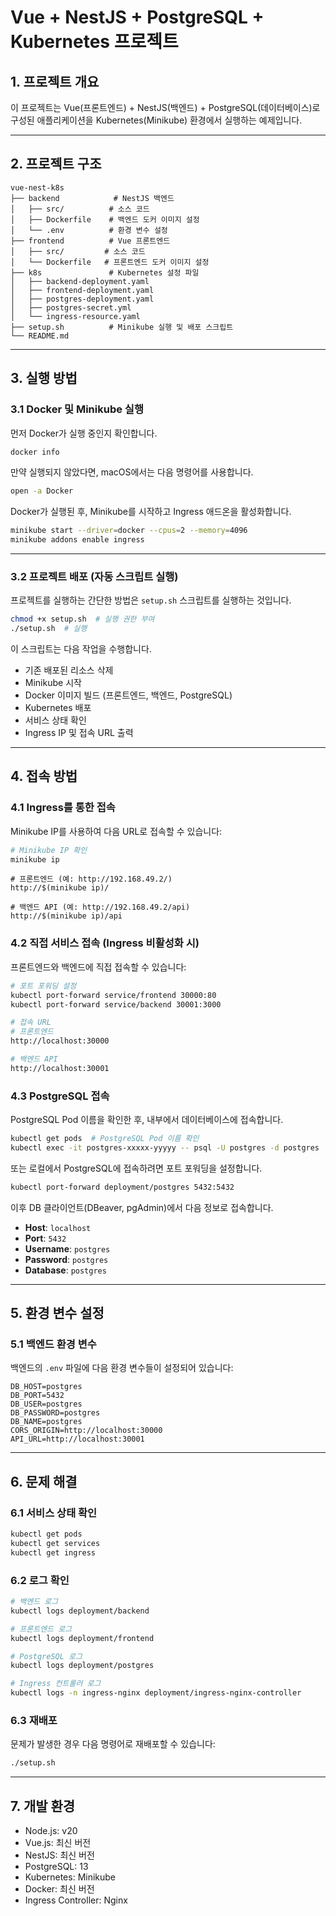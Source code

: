 # Vue + NestJS + PostgreSQL + Kubernetes 프로젝트

## 1. 프로젝트 개요

이 프로젝트는 Vue(프론트엔드) + NestJS(백엔드) + PostgreSQL(데이터베이스)로 구성된 애플리케이션을 Kubernetes(Minikube) 환경에서 실행하는 예제입니다.

---

## 2. 프로젝트 구조

```
vue-nest-k8s
├── backend            # NestJS 백엔드
│   ├── src/          # 소스 코드
│   ├── Dockerfile    # 백엔드 도커 이미지 설정
│   └── .env          # 환경 변수 설정
├── frontend          # Vue 프론트엔드
│   ├── src/         # 소스 코드
│   └── Dockerfile   # 프론트엔드 도커 이미지 설정
├── k8s               # Kubernetes 설정 파일
│   ├── backend-deployment.yaml
│   ├── frontend-deployment.yaml
│   ├── postgres-deployment.yaml
│   ├── postgres-secret.yml
│   └── ingress-resource.yaml
├── setup.sh          # Minikube 실행 및 배포 스크립트
└── README.md
```

---

## 3. 실행 방법

### 3.1 Docker 및 Minikube 실행

먼저 Docker가 실행 중인지 확인합니다.

```bash
docker info
```

만약 실행되지 않았다면, macOS에서는 다음 명령어를 사용합니다.

```bash
open -a Docker
```

Docker가 실행된 후, Minikube를 시작하고 Ingress 애드온을 활성화합니다.

```bash
minikube start --driver=docker --cpus=2 --memory=4096
minikube addons enable ingress
```

---

### 3.2 프로젝트 배포 (자동 스크립트 실행)

프로젝트를 실행하는 간단한 방법은 `setup.sh` 스크립트를 실행하는 것입니다.

```bash
chmod +x setup.sh  # 실행 권한 부여
./setup.sh  # 실행
```

이 스크립트는 다음 작업을 수행합니다.

- 기존 배포된 리소스 삭제
- Minikube 시작
- Docker 이미지 빌드 (프론트엔드, 백엔드, PostgreSQL)
- Kubernetes 배포
- 서비스 상태 확인
- Ingress IP 및 접속 URL 출력

---

## 4. 접속 방법

### 4.1 Ingress를 통한 접속

Minikube IP를 사용하여 다음 URL로 접속할 수 있습니다:

```bash
# Minikube IP 확인
minikube ip
```

```
# 프론트엔드 (예: http://192.168.49.2/)
http://$(minikube ip)/

# 백엔드 API (예: http://192.168.49.2/api)
http://$(minikube ip)/api
```

### 4.2 직접 서비스 접속 (Ingress 비활성화 시)

프론트엔드와 백엔드에 직접 접속할 수 있습니다:

```bash
# 포트 포워딩 설정
kubectl port-forward service/frontend 30000:80
kubectl port-forward service/backend 30001:3000

# 접속 URL
# 프론트엔드
http://localhost:30000

# 백엔드 API
http://localhost:30001
```

### 4.3 PostgreSQL 접속

PostgreSQL Pod 이름을 확인한 후, 내부에서 데이터베이스에 접속합니다.

```bash
kubectl get pods  # PostgreSQL Pod 이름 확인
kubectl exec -it postgres-xxxxx-yyyyy -- psql -U postgres -d postgres
```

또는 로컬에서 PostgreSQL에 접속하려면 포트 포워딩을 설정합니다.

```bash
kubectl port-forward deployment/postgres 5432:5432
```

이후 DB 클라이언트(DBeaver, pgAdmin)에서 다음 정보로 접속합니다.

- **Host**: `localhost`
- **Port**: `5432`
- **Username**: `postgres`
- **Password**: `postgres`
- **Database**: `postgres`

---

## 5. 환경 변수 설정

### 5.1 백엔드 환경 변수

백엔드의 `.env` 파일에 다음 환경 변수들이 설정되어 있습니다:

```
DB_HOST=postgres
DB_PORT=5432
DB_USER=postgres
DB_PASSWORD=postgres
DB_NAME=postgres
CORS_ORIGIN=http://localhost:30000
API_URL=http://localhost:30001
```

---

## 6. 문제 해결

### 6.1 서비스 상태 확인

```bash
kubectl get pods
kubectl get services
kubectl get ingress
```

### 6.2 로그 확인

```bash
# 백엔드 로그
kubectl logs deployment/backend

# 프론트엔드 로그
kubectl logs deployment/frontend

# PostgreSQL 로그
kubectl logs deployment/postgres

# Ingress 컨트롤러 로그
kubectl logs -n ingress-nginx deployment/ingress-nginx-controller
```

### 6.3 재배포

문제가 발생한 경우 다음 명령어로 재배포할 수 있습니다:

```bash
./setup.sh
```

---

## 7. 개발 환경

- Node.js: v20
- Vue.js: 최신 버전
- NestJS: 최신 버전
- PostgreSQL: 13
- Kubernetes: Minikube
- Docker: 최신 버전
- Ingress Controller: Nginx
